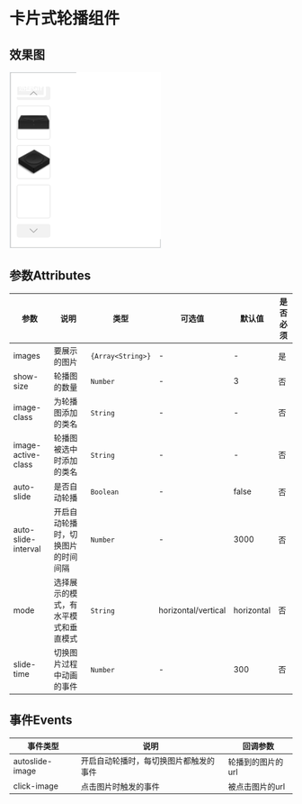 卡片式轮播组件
=============

## 效果图
![效果图](./article/image-carousel.gif)

## 参数Attributes

|参数|说明|类型|可选值|默认值|是否必须|
|---|---|---|---|---|-----|
|images|要展示的图片|`{Array<String>}`|-|-|是|
|show-size|轮播图的数量|`Number`|-|3|否|
|image-class|为轮播图添加的类名|`String`|-|-|否|
|image-active-class|轮播图被选中时添加的类名|`String`|-|-|否|
|auto-slide|是否自动轮播|`Boolean`|-|false|否|
|auto-slide-interval|开启自动轮播时，切换图片的时间间隔|`Number`|-|3000|否|
|mode|选择展示的模式，有水平模式和垂直模式|`String`|horizontal/vertical|horizontal|否|
|slide-time|切换图片过程中动画的事件|`Number`|-|300|否|

## 事件Events

|事件类型|说明|回调参数|
|---|---|---|
|autoslide-image|开启自动轮播时，每切换图片都触发的事件|轮播到的图片的url|
|click-image|点击图片时触发的事件|被点击图片的url|